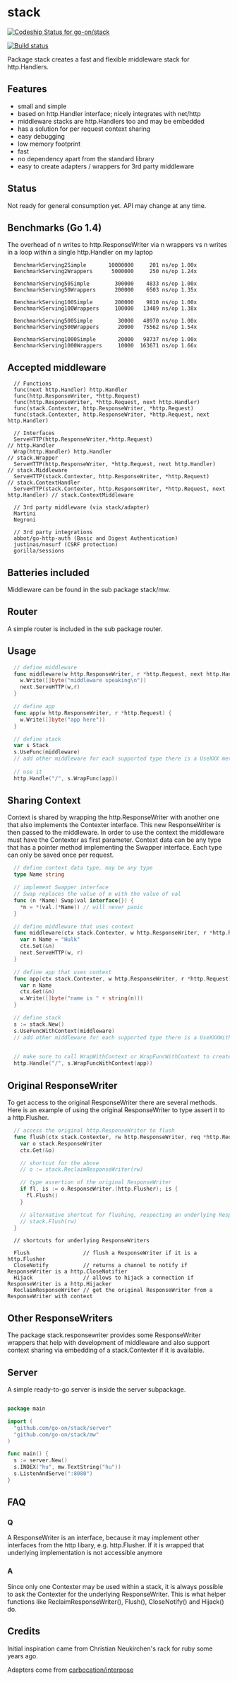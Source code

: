 stack
=====
[ ![Codeship Status for go-on/stack](https://codeship.io/projects/7fa20300-38d9-0132-d3df-2a69fe4b0f90/status)](https://codeship.io/projects/42107)

[![Build status](https://ci.appveyor.com/api/projects/status/rv4pf8qwtj3n85vp?svg=true)](https://ci.appveyor.com/project/metakeule/stack)

Package stack creates a fast and flexible middleware stack for http.Handlers.

## Features

  - small and simple
  - based on http.Handler interface; nicely integrates with net/http
  - middleware stacks are http.Handlers too and may be embedded
  - has a solution for per request context sharing
  - easy debugging
  - low memory footprint
  - fast
  - no dependency apart from the standard library
  - easy to create adapters / wrappers for 3rd party middleware

## Status

Not ready for general consumption yet. API may change at any time.

## Benchmarks (Go 1.4)

The overhead of n writes to http.ResponseWriter via n wrappers vs n writes in a loop within a single http.Handler on my laptop

```
  BenchmarkServing2Simple       10000000     201 ns/op 1.00x 
  BenchmarkServing2Wrappers      5000000     250 ns/op 1.24x
  
  BenchmarkServing50Simple        300000    4833 ns/op 1.00x
  BenchmarkServing50Wrappers      200000    6503 ns/op 1.35x
  
  BenchmarkServing100Simple       200000    9810 ns/op 1.00x
  BenchmarkServing100Wrappers     100000   13489 ns/op 1.38x
  
  BenchmarkServing500Simple        30000   48970 ns/op 1.00x
  BenchmarkServing500Wrappers      20000   75562 ns/op 1.54x
  
  BenchmarkServing1000Simple       20000   98737 ns/op 1.00x
  BenchmarkServing1000Wrappers     10000  163671 ns/op 1.66x
```

## Accepted middleware

```
  // Functions
  func(next http.Handler) http.Handler
  func(http.ResponseWriter, *http.Request)
  func(http.ResponseWriter, *http.Request, next http.Handler)
  func(stack.Contexter, http.ResponseWriter, *http.Request)
  func(stack.Contexter, http.ResponseWriter, *http.Request, next http.Handler)

  // Interfaces
  ServeHTTP(http.ResponseWriter,*http.Request)                                      // http.Handler
  Wrap(http.Handler) http.Handler                                                   // stack.Wrapper
  ServeHTTP(http.ResponseWriter, *http.Request, next http.Handler)                  // stack.Middleware
  ServeHTTP(stack.Contexter, http.ResponseWriter, *http.Request)                    // stack.ContextHandler
  ServeHTTP(stack.Contexter, http.ResponseWriter, *http.Request, next http.Handler) // stack.ContextMiddleware

  // 3rd party middleware (via stack/adapter)
  Martini
  Negroni

  // 3rd party integrations
  abbot/go-http-auth (Basic and Digest Authentication)
  justinas/nosurf (CSRF protection)
  gorilla/sessions
```

## Batteries included

Middleware can be found in the sub package stack/mw.

## Router

A simple router is included in the sub package router.

## Usage

```go
  // define middleware
  func middleware(w http.ResponseWriter, r *http.Request, next http.Handler) {
    w.Write([]byte("middleware speaking\n"))
    next.ServeHTTP(w,r)
  }

  // define app
  func app(w http.ResponseWriter, r *http.Request) {
    w.Write([]byte("app here"))
  }  

  // define stack
  var s Stack
  s.UseFunc(middleware)
  // add other middleware for each supported type there is a UseXXX method
  
  // use it
  http.Handle("/", s.WrapFunc(app))
```

## Sharing Context

Context is shared by wrapping the http.ResponseWriter with another one that also implements the Contexter interface. This new ResponseWriter is then passed to the middleware. In order to use the context the middleware must have
the Contexter as first parameter. 
Context data can be any type that has a pointer method implementing the Swapper interface. Each type can only be saved once per request.

```go
  // define context data type, may be any type
  type Name string

  // implement Swapper interface
  // Swap replaces the value of m with the value of val
  func (n *Name) Swap(val interface{}) {
    *n = *(val.(*Name)) // will never panic
  }

  // define middleware that uses context
  func middleware(ctx stack.Contexter, w http.ResponseWriter, r *http.Request, next http.Handler) {
    var n Name = "Hulk"
    ctx.Set(&n)
    next.ServeHTTP(w, r)
  }

  // define app that uses context
  func app(ctx stack.Contexter, w http.ResponseWriter, r *http.Request) {
    var n Name
    ctx.Get(&n)
    w.Write([]byte("name is " + string(n)))
  }

  // define stack
  s := stack.New()
  s.UseFuncWithContext(middleware)
  // add other middleware for each supported type there is a UseXXXWithContext method
       

  // make sure to call WrapWithContext or WrapFuncWithContext to create the context object
  http.Handle("/", s.WrapFuncWithContext(app))
```

## Original ResponseWriter

To get access to the original ResponseWriter there are several methods. Here is an example of using the original ResponseWriter to type assert it to a http.Flusher.

```go
  // access the original http.ResponseWriter to flush
  func flush(ctx stack.Contexter, rw http.ResponseWriter, req *http.Request, next http.Handler) {
    var o stack.ResponseWriter
    ctx.Get(&o)

    // shortcut for the above
    // o := stack.ReclaimResponseWriter(rw)

    // type assertion of the original ResponseWriter
    if fl, is := o.ResponseWriter.(http.Flusher); is {
      fl.Flush()
    }

    // alternative shortcut for flushing, respecting an underlying ResponseWriter
    // stack.Flush(rw)
  }
```
```
  // shortcuts for underlying ResponseWriters

  Flush                 // flush a ResponseWriter if it is a http.Flusher
  CloseNotify           // returns a channel to notify if ResponseWriter is a http.CloseNotifier
  Hijack                // allows to hijack a connection if ResponseWriter is a http.Hijacker
  ReclaimResponseWriter // get the original ResponseWriter from a ResponseWriter with context
```

## Other ResponseWriters

The package stack.responsewriter provides some ResponseWriter wrappers that help with development of middleware
and also support context sharing via embedding of a stack.Contexter if it is available.

## Server

A simple ready-to-go server is inside the server subpackage.

```go

package main

import (
  "github.com/go-on/stack/server"
  "github.com/go-on/stack/mw"
)

func main() {
  s := server.New()
  s.INDEX("hu", mw.TextString("hu"))
  s.ListenAndServe(":8080")
}

```

## FAQ

### Q

A ResponseWriter is an interface, because it may implement other interfaces from the http libary,
e.g. http.Flusher. If it is wrapped that underlying implementation is not accessible anymore

### A

Since only one Contexter may be used within a stack, it is always possible to ask the Contexter for the underlying ResponseWriter. This is what helper functions like ReclaimResponseWriter(), Flush(), CloseNotify() and Hijack() do.

## Credits

Initial inspiration came from Christian Neukirchen's
rack for ruby some years ago.

Adapters come from [carbocation/interpose](https://github.com/carbocation/interpose/blob/master/adaptors)